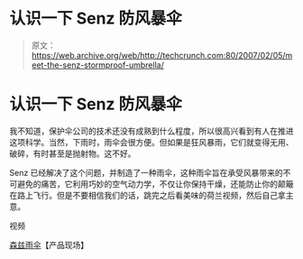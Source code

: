 # 认识一下 Senz 防风暴伞

> 原文：<https://web.archive.org/web/http://techcrunch.com:80/2007/02/05/meet-the-senz-stormproof-umbrella/>

# 认识一下 Senz 防风暴伞

我不知道，保护伞公司的技术还没有成熟到什么程度，所以很高兴看到有人在推进这项科学。当然，下雨时，雨伞会很方便。但如果是狂风暴雨，它们就变得无用、破碎，有时甚至是抛射物。这不好。

Senz 已经解决了这个问题，并制造了一种雨伞，这种雨伞旨在承受风暴带来的不可避免的痛苦，它利用巧妙的空气动力学，不仅让你保持干燥，还能防止你的颠簸在路上飞行。但是不要相信我们的话，跳完之后看美味的荷兰视频，然后自己拿主意。

视频 

[森兹雨伞](https://web.archive.org/web/20201028224311/http://www.senzumbrellas.com/en_index.php)【产品现场】